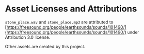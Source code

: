 # Asset Licenses and Attributions

`stone_place.wav` and `stone_place.mp3` are attributed to 
[https://freesound.org/people/earthsounds/sounds/101490/](https://freesound.org/people/earthsounds/sounds/101490/) 
under Attribution 3.0 license.

Other assets are created by this project.

